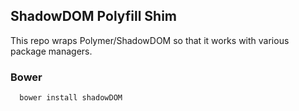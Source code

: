 ## ShadowDOM Polyfill Shim

This repo wraps Polymer/ShadowDOM so that it works with various package managers.

### Bower
```
  bower install shadowDOM
```
